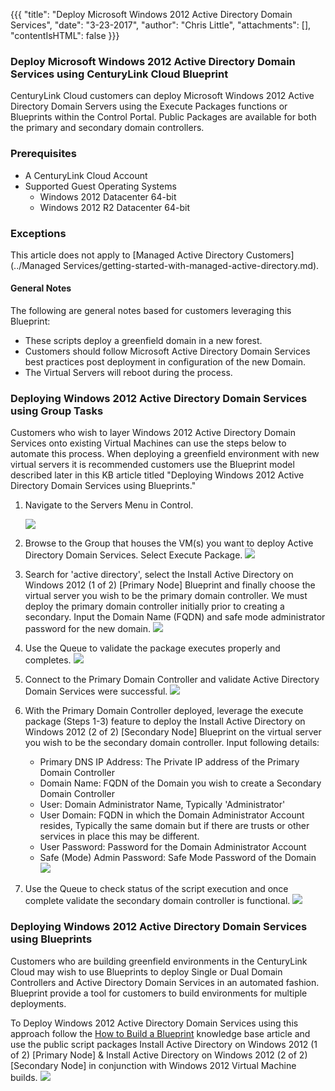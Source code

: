 {{{
  "title": "Deploy Microsoft Windows 2012 Active Directory Domain Services",
  "date": "3-23-2017",
  "author": "Chris Little",
  "attachments": [],
  "contentIsHTML": false
}}}

### Deploy Microsoft Windows 2012 Active Directory Domain Services using CenturyLink Cloud Blueprint
CenturyLink Cloud customers can deploy Microsoft Windows 2012 Active Directory Domain Servers using the Execute Packages functions or Blueprints within the Control Portal. Public Packages are available for both the primary and secondary domain controllers.

### Prerequisites
* A CenturyLink Cloud Account
* Supported Guest Operating Systems
  * Windows 2012 Datacenter 64-bit
  * Windows 2012 R2 Datacenter 64-bit

### Exceptions
This article does not apply to [Managed Active Directory Customers](../Managed Services/getting-started-with-managed-active-directory.md).

#### General Notes
The following are general notes based for customers leveraging this Blueprint:
* These scripts deploy a greenfield domain in a new forest.  
* Customers should follow Microsoft Active Directory Domain Services best practices post deployment in configuration of the new Domain.
* The Virtual Servers will reboot during the process.

### Deploying Windows 2012 Active Directory Domain Services using Group Tasks
Customers who wish to layer Windows 2012 Active Directory Domain Services onto existing Virtual Machines can use the steps below to automate this process. When deploying a greenfield environment with new virtual servers it is recommended customers use the Blueprint model described later in this KB article titled "Deploying Windows 2012 Active Directory Domain Services using Blueprints."

1. Navigate to the Servers Menu in Control.

   ![](../images/deploy-active-directory-1.png)

2. Browse to the Group that houses the VM(s) you want to deploy Active Directory Domain Services.  Select Execute Package.
   ![](../images/deploy-active-directory-2.png)
3. Search for 'active directory', select the Install Active Directory on Windows 2012 (1 of 2) [Primary Node] Blueprint and finally choose the virtual server you wish to be the primary domain controller. We must deploy the primary domain controller initially prior to creating a secondary. Input the Domain Name (FQDN) and safe mode administrator password for the new domain.
   ![](../images/deploy-active-directory-3.png)
4. Use the Queue to validate the package executes properly and completes.
   ![](../images/deploy-active-directory-4.png)
5. Connect to the Primary Domain Controller and validate Active Directory Domain Services were successful.
   ![](../images/deploy-active-directory-5.png)
6. With the Primary Domain Controller deployed, leverage the execute package (Steps 1-3) feature to deploy the Install Active Directory on Windows 2012 (2 of 2) [Secondary Node] Blueprint on the virtual server you wish to be the secondary domain controller. Input following details:
   * Primary DNS IP Address: The Private IP address of the Primary Domain Controller
   * Domain Name:  FQDN of the Domain you wish to create a Secondary Domain Controller
   * User:  Domain Administrator Name, Typically 'Administrator'
   * User Domain:  FQDN in which the Domain Administrator Account resides, Typically the same domain but if there are trusts or other services in place this may be different.  
   * User Password:  Password for the Domain Administrator Account
   * Safe (Mode) Admin Password: Safe Mode Password of the Domain
   ![](../images/deploy-active-directory-6.png)
7. Use the Queue to check status of the script execution and once complete validate the secondary domain controller is functional.
   ![](../images/deploy-active-directory-7.png)

### Deploying Windows 2012 Active Directory Domain Services using Blueprints
Customers who are building greenfield environments in the CenturyLink Cloud may wish to use Blueprints to deploy Single or Dual Domain Controllers and Active Directory Domain Services in an automated fashion. Blueprint provide a tool for customers to build environments for multiple deployments.  

To Deploy Windows 2012 Active Directory Domain Services using this approach follow the [How to Build a Blueprint](how-to-build-a-blueprint.md) knowledge base article and use the public script packages Install Active Directory on Windows 2012 (1 of 2) [Primary Node] & Install Active Directory on Windows 2012 (2 of 2) [Secondary Node] in conjunction with Windows 2012 Virtual Machine builds.
![](../images/deploy-active-directory-8.png)

